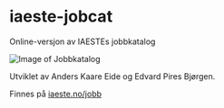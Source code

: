 # iaeste-jobcat
Online-versjon av IAESTEs jobbkatalog

![Image of Jobbkatalog](https://iaeste.no/jobs/jobbkatalog_promo.jpg)

Utviklet av Anders Kaare Eide og Edvard Pires Bjørgen.

Finnes på [iaeste.no/jobb](https://iaeste.no/jobb)

